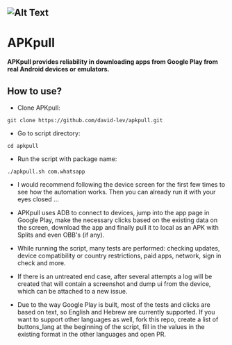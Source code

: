 ![Alt Text](https://camo.githubusercontent.com/de82017ed2ba555b6d64a953576b0af7f89138d1a89ef431bf4fa76932a29f29/68747470733a2f2f692e696d6775722e636f6d2f6f5936627a56682e676966)
---
# APKpull

**APKpull provides reliability in downloading apps from Google Play from real Android devices or emulators.**

## How to use?
- Clone APKpull:
```
git clone https://github.com/david-lev/apkpull.git
```
- Go to script directory:
```
cd apkpull
```
- Run the script with package name:
```
./apkpull.sh com.whatsapp
```
- I would recommend following the device screen for the first few times to see how the automation works. Then you can already run it with your eyes closed ...

- APKpull uses ADB to connect to devices, jump into the app page in Google Play, make the necessary clicks based on the existing data on the screen, download the app and finally pull it to local as an APK with Splits and even OBB's (if any).
- While running the script, many tests are performed: checking updates, device compatibility or country restrictions, paid apps, network, sign in check and more.
- If there is an untreated end case, after several attempts a log will be created that will contain a screenshot and dump ui from the device, which can be attached to a new issue.
- Due to the way Google Play is built, most of the tests and clicks are based on text, so English and Hebrew are currently supported. If you want to support other languages as well, fork this repo, create a list of buttons_lang at the beginning of the script, fill in the values in the existing format in the other languages and open PR.
